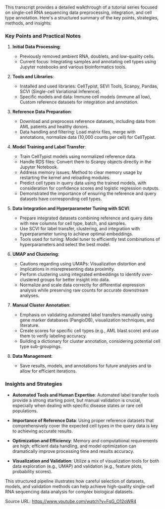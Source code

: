 This transcript provides a detailed walkthrough of a tutorial series focused on single-cell RNA sequencing data preprocessing, integration, and cell type annotation. Here's a structured summary of the key points, strategies, methods, and insights:

### Key Points and Practical Notes

1. **Initial Data Processing**:
   - Previously removed ambient RNA, doublets, and low-quality cells.
   - Current focus: Integrating samples and annotating cell types using Jupyter notebooks and various bioinformatics tools.

2. **Tools and Libraries**:
   - Installed and used libraries: CellTypist, SEVI Tools, Scanpy, Pandas, SCVI (Single-cell Variational Inference).
   - Specific models and data: Immune cell models (immune all low), Custom reference datasets for integration and annotation.

3. **Reference Data Preparation**:
   - Download and preprocess reference datasets, including data from AML patients and healthy donors.
   - Data handling and filtering: Load matrix files, merge with annotations, normalize data (10,000 counts per cell) for CellTypist.

4. **Model Training and Label Transfer**:
   - Train CellTypist models using normalized reference data.
   - Handle RDS files: Convert them to Scanpy objects directly in the Jupyter Notebook.
   - Address memory issues: Method to clear memory usage by restarting the kernel and reloading modules.
   - Predict cell types in query data using the trained models, with consideration for confidence scores and logistic regression outputs.
   - Demonstrated the importance of ensuring the reference and query datasets have corresponding cell types.

5. **Data Integration and Hyperparameter Tuning with SCVI**:
   - Prepare integrated datasets combining reference and query data with new columns for cell type, batch, and samples.
   - Use SCVI for label transfer, clustering, and integration with hyperparameter tuning to achieve optimal embeddings.
   - Tools used for tuning: Model tuner to efficiently test combinations of hyperparameters and select the best model.

6. **UMAP and Clustering**:
   - Cautions regarding using UMAPs: Visualization distortion and implications in misrepresenting data proximity.
   - Perform clustering using integrated embeddings to identify over-clustered groups for better insight into data.
   - Normalize and scale data correctly for differential expression analysis while preserving raw counts for accurate downstream analyses.

7. **Manual Cluster Annotation**:
   - Emphasis on validating automated label transfers manually using gene marker databases (PangloDB), visualization techniques, and literature.
   - Create scores for specific cell types (e.g., AML blast score) and use them to verify labeling accuracy.
   - Building a dictionary for cluster annotation, considering potential cell type sub-groupings.

8. **Data Management**:
   - Save results, models, and annotations for future analyses and to allow for efficient iterations.

### Insights and Strategies

- **Automated Tools and Human Expertise**: Automated label transfer tools provide a strong starting point, but manual validation is crucial, especially when dealing with specific disease states or rare cell populations.
  
- **Importance of Reference Data**: Using proper reference datasets that comprehensively cover the expected cell types in the query data is key to achieving accurate results.

- **Optimization and Efficiency**: Memory and computational requirements are high; efficient data handling, and model optimization can dramatically improve processing time and results accuracy.

- **Visualization and Validation**: Utilize a mix of visualization tools for both data exploration (e.g., UMAP) and validation (e.g., feature plots, probability scores).

This structured pipeline illustrates how careful selection of datasets, models, and validation methods can help achieve high-quality single-cell RNA sequencing data analysis for complex biological datasets.

Source URL: <https://www.youtube.com/watch?v=FqG_O12oWR4>
